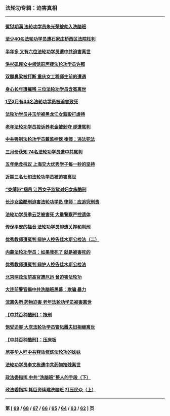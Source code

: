 ### 法轮功专辑：迫害真相
---
#### [冤狱期满 法轮功学员朱光荣被劫入洗脑班](../../pages/nf4379/n13708358.md) 
#### [至少40名法轮功学员遭石家庄桥西区法院枉判](../../pages/nf4379/n13713749.md) 
#### [半年多 又有六位法轮功学员遭中共迫害离世](../../pages/nf4379/n13712382.md) 
#### [洛杉矶民众中领馆前声援法轮功学员许那](../../pages/nf4379/n13710251.md) 
#### [双腿鼻梁被打断 重庆女工程师生前的遭遇](../../pages/nf4379/n13709854.md) 
#### [身心长年遭摧残 三位法轮功学员含冤离世](../../pages/nf4379/n13692679.md) 
#### [1至3月有44名法轮功学员被迫害致死](../../pages/nf4379/n13704649.md) 
#### [法轮功学员井玉华被黑龙江女监殴打虐待](../../pages/nf4379/n13709102.md) 
#### [老年法轮功学员投诉养老金被剥夺 却遭冤判](../../pages/nf4379/n13697069.md) 
#### [中共强制法轮功学员戴监控器 律师：违法犯法](../../pages/nf4379/n13699665.md) 
#### [三月份获知 74名法轮功学员遭中共冤判](../../pages/nf4379/n13694951.md) 
#### [五年绝食抗议 上海交大优秀学子每一秒的坚持](../../pages/nf4379/n13669136.md) 
#### [近期三名七旬法轮功学员被迫害离世](../../pages/nf4379/n13688715.md) 
#### [“束缚带”捆吊 江西女子监狱对妇女施酷刑](../../pages/nf4379/n13682860.md) 
#### [长沙女监酷刑迫害法轮功学员 律师：应追究刑责](../../pages/nf4379/n13684077.md) 
#### [法轮功学员季云芝被害死 大量警察严控遗体](../../pages/nf4379/n13683424.md) 
#### [传保平安的福音 法轮功学员却遭关押和判刑](../../pages/nf4379/n13678842.md) 
#### [优秀教师遭冤判 辩护人控告佳木斯公检法（二）](../../pages/nf4379/n13672516.md) 
#### [内蒙法轮功学员：如果我死了 就是被害死的](../../pages/nf4379/n13672964.md) 
#### [优秀教师遭冤判 辩护人控告佳木斯公检法](../../pages/nf4379/n13667637.md) 
#### [北京两政法前高官遭厄运 曾迫害法轮功](../../pages/nf4379/n13664915.md) 
#### [大连前警官揭中共洗脑班黑幕：欺骗 暴力](../../pages/nf4379/n13662506.md) 
#### [流离失所 药物迫害 老年法轮功学员被害离世](../../pages/nf4379/n13660094.md) 
#### [【中共百种酷刑】：拖刑](../../pages/nf4379/n13656048.md) 
#### [饱受迫害 大庆法轮功学员管凤霞夫妇相继离世](../../pages/nf4379/n13653590.md) 
#### [【中共百种酷刑】：压床板](../../pages/nf4379/n13647678.md) 
#### [旅美华人吁中共释放修炼法轮功的妹妹](../../pages/nf4379/n13650621.md) 
#### [法轮功学员李文栋遭中共药物摧残离世](../../pages/nf4379/n13645413.md) 
#### [政法委指挥 中共“洗脑班”整人的手段（下）](../../pages/nf4379/n13642928.md) 
#### [政法委指挥 耗巨资续建洗脑班 打压民众（上）](../../pages/nf4379/n13636730.md) 

---
#### 第 [ [69](./69.md) / [68](./68.md) / [67](./67.md) / [66](./66.md) / [65](./65.md) / [64](./64.md) / [63](./63.md) / [62](./62.md) ] 页
